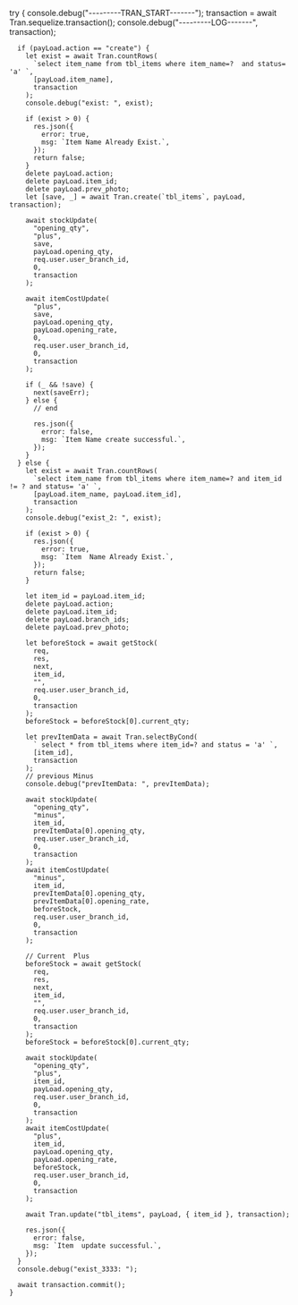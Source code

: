  try {
      console.debug("---------TRAN_START-------");
      transaction = await Tran.sequelize.transaction();
      console.debug("---------LOG-------", transaction);

      if (payLoad.action == "create") {
        let exist = await Tran.countRows(
          `select item_name from tbl_items where item_name=?  and status= 'a' `,
          [payLoad.item_name],
          transaction
        );
        console.debug("exist: ", exist);

        if (exist > 0) {
          res.json({
            error: true,
            msg: `Item Name Already Exist.`,
          });
          return false;
        }
        delete payLoad.action;
        delete payLoad.item_id;
        delete payLoad.prev_photo;
        let [save, _] = await Tran.create(`tbl_items`, payLoad, transaction);

        await stockUpdate(
          "opening_qty",
          "plus",
          save,
          payLoad.opening_qty,
          req.user.user_branch_id,
          0,
          transaction
        );

        await itemCostUpdate(
          "plus",
          save,
          payLoad.opening_qty,
          payLoad.opening_rate,
          0,
          req.user.user_branch_id,
          0,
          transaction
        );

        if (_ && !save) {
          next(saveErr);
        } else {
          // end

          res.json({
            error: false,
            msg: `Item Name create successful.`,
          });
        }
      } else {
        let exist = await Tran.countRows(
          `select item_name from tbl_items where item_name=? and item_id != ? and status= 'a' `,
          [payLoad.item_name, payLoad.item_id],
          transaction
        );
        console.debug("exist_2: ", exist);

        if (exist > 0) {
          res.json({
            error: true,
            msg: `Item  Name Already Exist.`,
          });
          return false;
        }

        let item_id = payLoad.item_id;
        delete payLoad.action;
        delete payLoad.item_id;
        delete payLoad.branch_ids;
        delete payLoad.prev_photo;

        let beforeStock = await getStock(
          req,
          res,
          next,
          item_id,
          "",
          req.user.user_branch_id,
          0,
          transaction
        );
        beforeStock = beforeStock[0].current_qty;

        let prevItemData = await Tran.selectByCond(
          ` select * from tbl_items where item_id=? and status = 'a' `,
          [item_id],
          transaction
        );
        // previous Minus
        console.debug("prevItemData: ", prevItemData);

        await stockUpdate(
          "opening_qty",
          "minus",
          item_id,
          prevItemData[0].opening_qty,
          req.user.user_branch_id,
          0,
          transaction
        );
        await itemCostUpdate(
          "minus",
          item_id,
          prevItemData[0].opening_qty,
          prevItemData[0].opening_rate,
          beforeStock,
          req.user.user_branch_id,
          0,
          transaction
        );

        // Current  Plus
        beforeStock = await getStock(
          req,
          res,
          next,
          item_id,
          "",
          req.user.user_branch_id,
          0,
          transaction
        );
        beforeStock = beforeStock[0].current_qty;

        await stockUpdate(
          "opening_qty",
          "plus",
          item_id,
          payLoad.opening_qty,
          req.user.user_branch_id,
          0,
          transaction
        );
        await itemCostUpdate(
          "plus",
          item_id,
          payLoad.opening_qty,
          payLoad.opening_rate,
          beforeStock,
          req.user.user_branch_id,
          0,
          transaction
        );

        await Tran.update("tbl_items", payLoad, { item_id }, transaction);

        res.json({
          error: false,
          msg: `Item  update successful.`,
        });
      }
      console.debug("exist_3333: ");

      await transaction.commit();
    }
